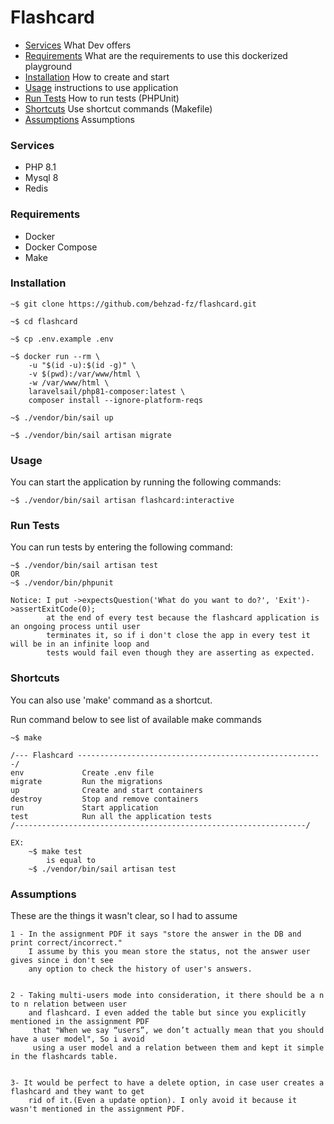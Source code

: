# Flashcard

- [Services](#services) What Dev offers
- [Requirements](#requirements) What are the requirements to use this dockerized playground
- [Installation](#installation) How to create and start
- [Usage](#usage) instructions to use application
- [Run Tests](#run-tests) How to run tests (PHPUnit)
- [Shortcuts](#shortcuts) Use shortcut commands (Makefile)
- [Assumptions](#Assumptions) Assumptions

### Services
- PHP 8.1
- Mysql 8
- Redis

### Requirements
- Docker
- Docker Compose
- Make

### Installation
```
~$ git clone https://github.com/behzad-fz/flashcard.git

~$ cd flashcard

~$ cp .env.example .env

~$ docker run --rm \
    -u "$(id -u):$(id -g)" \
    -v $(pwd):/var/www/html \
    -w /var/www/html \
    laravelsail/php81-composer:latest \
    composer install --ignore-platform-reqs

~$ ./vendor/bin/sail up

~$ ./vendor/bin/sail artisan migrate
```

### Usage
You can start the application by running the following commands:
```
~$ ./vendor/bin/sail artisan flashcard:interactive
```

### Run Tests
You can run tests by entering the following command:
```
~$ ./vendor/bin/sail artisan test
OR
~$ ./vendor/bin/phpunit

Notice: I put ->expectsQuestion('What do you want to do?', 'Exit')->assertExitCode(0);
        at the end of every test because the flashcard application is an ongoing process until user
        terminates it, so if i don't close the app in every test it will be in an infinite loop and 
        tests would fail even though they are asserting as expected.
```
### Shortcuts
You can also use 'make' command as a shortcut.

Run command below to see list of available make commands
```
~$ make

/--- Flashcard -------------------------------------------------------/
env             Create .env file
migrate         Run the migrations
up              Create and start containers
destroy         Stop and remove containers
run             Start application
test            Run all the application tests
/-----------------------------------------------------------------/

EX:
    ~$ make test
        is equal to 
    ~$ ./vendor/bin/sail artisan test
```



### Assumptions
These are the things it wasn't clear, so I had to assume
```
1 - In the assignment PDF it says "store the answer in the DB and print correct/incorrect."
    I assume by this you mean store the status, not the answer user gives since i don't see 
    any option to check the history of user's answers.

 
2 - Taking multi-users mode into consideration, it there should be a n to n relation between user
    and flashcard. I even added the table but since you explicitly mentioned in the assignment PDF
     that "When we say “users”, we don’t actually mean that you should have a user model", So i avoid
     using a user model and a relation between them and kept it simple in the flashcards table.


3- It would be perfect to have a delete option, in case user creates a flashcard and they want to get 
    rid of it.(Even a update option). I only avoid it because it wasn't mentioned in the assignment PDF.
```


